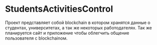 # StudentsActivitiesControl
Проект представляет собой blockchain в котором хранятся данные о студентах, университетах, а так же некоторых работодателях. Так же планируется сайт и приложение чтобы облегчить общение пользователя с blockchainом.
